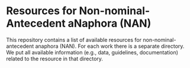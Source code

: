 # Resources for Non-nominal-Antecedent aNaphora (NAN)
This repository contains a list of available resources for non-nominal-antecedent anaphora (NAN). 
For each work there is a separate directory. We put all available information (e.g., data, guidelines, documentation) related to the resource in that directory. 
